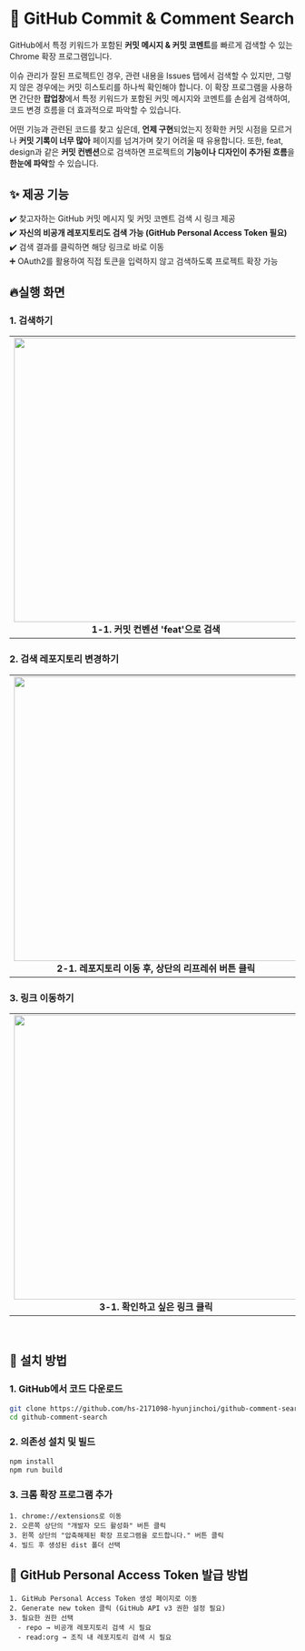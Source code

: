 # 🔎 GitHub Commit & Comment Search

GitHub에서 특정 키워드가 포함된 **커밋 메시지 & 커밋 코멘트**를 빠르게 검색할 수 있는 Chrome 확장 프로그램입니다.   

이슈 관리가 잘된 프로젝트인 경우, 관련 내용을 Issues 탭에서 검색할 수 있지만, 그렇지 않은 경우에는 커밋 히스토리를 하나씩 확인해야 합니다.
이 확장 프로그램을 사용하면 간단한 **팝업창**에서 특정 키워드가 포함된 커밋 메시지와 코멘트를 손쉽게 검색하여, 코드 변경 흐름을 더 효과적으로 파악할 수 있습니다.

어떤 기능과 관련된 코드를 찾고 싶은데, **언제 구현**되었는지 정확한 커밋 시점을 모르거나 **커밋 기록이 너무 많아** 페이지를 넘겨가며 찾기 어려울 때 유용합니다.
또한, feat, design과 같은 **커밋 컨벤션**으로 검색하면 프로젝트의 **기능이나 디자인이 추가된 흐름**을 **한눈에 파악**할 수 있습니다.
  
## ✨ 제공 기능

✔️ 찾고자하는 GitHub 커밋 메시지 및 커밋 코멘트 검색 시 링크 제공  
✔️ **자신의 비공개 레포지토리도 검색 가능 (GitHub Personal Access Token 필요)**  
✔️ 검색 결과를 클릭하면 해당 링크로 바로 이동  
➕ OAuth2를 활용하여 직접 토큰을 입력하지 않고 검색하도록 프로젝트 확장 가능  

## 🔥실행 화면 
### 1. 검색하기
<table>
  <tr>
    <td align="center">
      <img src="https://github.com/user-attachments/assets/bb2ca418-4395-480f-80d8-d1a14a3dd5d5" width="500"><br>
      <b>1-1. 커밋 컨벤션 'feat'으로 검색</b>
    </td>
    <td align="center">
      <img src="https://github.com/user-attachments/assets/a390a9ea-1cd9-4147-9f8d-4d9af0877118" width="500"><br>
      <b>1-2. 특정 단어 '동기화'로 검색</b>
    </td>
  </tr>
</table>  

### 2. 검색 레포지토리 변경하기  
<table>
  <tr>
    <td align="center">
      <img src="https://github.com/user-attachments/assets/f4f76019-9fc4-455b-a391-7589988a7b82" width="500"><br>
      <b>2-1. 레포지토리 이동 후, 상단의 리프레쉬 버튼 클릭</b>
    </td>
    <td align="center">
      <img src="https://github.com/user-attachments/assets/559910bc-8c66-4100-89dc-5b1ef5b94d40" width="500"><br>
      <b>2-2. 현재 레포지토리로 변경 완료</b>
    </td>
  </tr>
</table>

### 3. 링크 이동하기  
<table>
  <tr>
    <td align="center">
      <img src="https://github.com/user-attachments/assets/7042f58b-81d6-4a73-a5af-196161e0365e" width="500"><br>
      <b>3-1. 확인하고 싶은 링크 클릭</b>
    </td>
    <td align="center">
      <img src="https://github.com/user-attachments/assets/f9c6686c-8256-43b7-a0bc-7fe7fbdb2d44" width="500"><br>
      <b>3-2. 커밋, 코멘트 내용 확인</b>
    </td>
  </tr>
</table>   

&nbsp;

## 🚀 **설치 방법**

### 1. **GitHub에서 코드 다운로드**

```sh
git clone https://github.com/hs-2171098-hyunjinchoi/github-comment-search.git
cd github-comment-search
```

### 2. 의존성 설치 및 빌드

```sh
npm install
npm run build
```

### 3. 크롬 확장 프로그램 추가

    1. chrome://extensions로 이동
    2. 오른쪽 상단의 "개발자 모드 활성화" 버튼 클릭
    3. 왼쪽 상단의 "압축해제된 확장 프로그램을 로드합니다." 버튼 클릭
    4. 빌드 후 생성된 dist 폴더 선택

## 🔑 GitHub Personal Access Token 발급 방법

    1. GitHub Personal Access Token 생성 페이지로 이동
    2. Generate new token 클릭 (GitHub API v3 권한 설정 필요)
    3. 필요한 권한 선택
      - repo → 비공개 레포지토리 검색 시 필요
      - read:org → 조직 내 레포지토리 검색 시 필요
